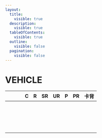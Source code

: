 ```yaml
---
layout:
  title:
    visible: true
  description:
    visible: true
  tableOfContents:
    visible: true
  outline:
    visible: false
  pagination:
    visible: false
---
```


# VEHICLE

<table data-full-width="true"><thead><tr><th width="40" align="center"></th><th align="center">C</th><th align="center">R</th><th align="center">SR</th><th align="center">UR</th><th align="center">P</th><th align="center">PR</th><th align="center">卡背</th></tr></thead><tbody><tr><td align="center"></td><td align="center"><img src="https://rider-card.com/images/cardlist/card/RT1-036.png" alt="" data-size="original"></td><td align="center"><img src="https://rider-card.com/images/cardlist/card/RT1-035.png" alt="" data-size="original"></td><td align="center"></td><td align="center"></td><td align="center"></td><td align="center"></td><td align="center"></td></tr><tr><td align="center"></td><td align="center"></td><td align="center"><img src="https://rider-card.com/images/cardlist/card/RT1-039.png" alt="" data-size="original"></td><td align="center"><img src="https://rider-card.com/images/cardlist/card/RT1-038.png" alt="" data-size="original"></td><td align="center"><img src="https://rider-card.com/images/cardlist/card/RT1-037.png" alt="" data-size="original"></td><td align="center"></td><td align="center"></td><td align="center"></td></tr><tr><td align="center"></td><td align="center"><img src="https://rider-card.com/images/cardlist/card/RT1-041.png" alt="" data-size="original"></td><td align="center"></td><td align="center"><img src="https://rider-card.com/images/cardlist/card/RT1-040.png" alt="" data-size="original"></td><td align="center"></td><td align="center"></td><td align="center"></td><td align="center"></td></tr><tr><td align="center"></td><td align="center"><img src="https://rider-card.com/images/cardlist/card/RT1-042.png" alt="" data-size="original"></td><td align="center"></td><td align="center"></td><td align="center"></td><td align="center"></td><td align="center"></td><td align="center"></td></tr><tr><td align="center"></td><td align="center"><img src="https://rider-card.com/images/cardlist/card/RT1-044.png" alt="" data-size="original"></td><td align="center"></td><td align="center"><img src="https://rider-card.com/images/cardlist/card/RT1-043.png" alt="" data-size="original"></td><td align="center"></td><td align="center"></td><td align="center"></td><td align="center"></td></tr><tr><td align="center"></td><td align="center"><img src="https://rider-card.com/images/cardlist/card/RT1-046.png" alt="" data-size="original"></td><td align="center"><img src="https://rider-card.com/images/cardlist/card/RT1-045.png" alt="" data-size="original"></td><td align="center"></td><td align="center"></td><td align="center"></td><td align="center"></td><td align="center"></td></tr><tr><td align="center"></td><td align="center"></td><td align="center"><img src="https://rider-card.com/images/cardlist/card/RT1-049.png" alt="" data-size="original"></td><td align="center"><img src="https://rider-card.com/images/cardlist/card/RT1-048.png" alt="" data-size="original"></td><td align="center"><img src="https://rider-card.com/images/cardlist/card/RT1-047.png" alt="" data-size="original"></td><td align="center"></td><td align="center"></td><td align="center"></td></tr><tr><td align="center"></td><td align="center"><p><img src="https://rider-card.com/images/cardlist/card/RT0-006.png" alt="" data-size="original"></p><p><img src="https://rider-card.com/images/cardlist/card/RT1-051.png" alt="" data-size="original"></p></td><td align="center"></td><td align="center"><img src="https://rider-card.com/images/cardlist/card/RT1-050.png" alt="" data-size="original"></td><td align="center"></td><td align="center"></td><td align="center"></td><td align="center"></td></tr><tr><td align="center"></td><td align="center"><img src="https://rider-card.com/images/cardlist/card/RT0-005.png" alt="" data-size="original"></td><td align="center"><img src="https://rider-card.com/images/cardlist/card/RT1-054.png" alt="" data-size="original"></td><td align="center"><img src="https://rider-card.com/images/cardlist/card/RT1-053.png" alt="" data-size="original"></td><td align="center"><img src="https://rider-card.com/images/cardlist/card/RT1-052.png" alt="" data-size="original"></td><td align="center"></td><td align="center"></td><td align="center"></td></tr></tbody></table>
